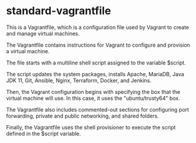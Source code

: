 # standard-vagrantfile

This is a Vagrantfile, which is a configuration file used by Vagrant to create and manage virtual machines. 

The Vagrantfile contains instructions for Vagrant to configure and provision a virtual machine.

The file starts with a multiline shell script assigned to the variable $script. 

The script updates the system packages, installs Apache, MariaDB, Java JDK 11, Git, Ansible, Nginx, Terraform, Docker, and Jenkins.

Then, the Vagrant configuration begins with specifying the box that the virtual machine will use. In this case, it uses the "ubuntu/trusty64" box.

The Vagrantfile also includes commented-out sections for configuring port forwarding, private and public networking, and shared folders. 

Finally, the Vagrantfile uses the shell provisioner to execute the script defined in the $script variable.
